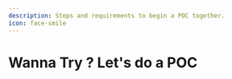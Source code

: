 ```yaml
---
description: Steps and requirements to begin a POC together.
icon: face-smile
---
```


# Wanna Try ? Let's do a POC

